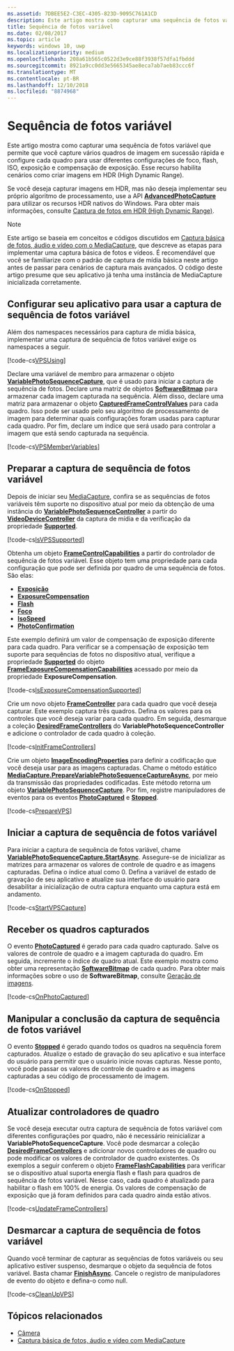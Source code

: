 ```yaml
---
ms.assetid: 7DBEE5E2-C3EC-4305-823D-9095C761A1CD
description: Este artigo mostra como capturar uma sequência de fotos variável que permite que você capture vários quadros de imagem em sucessão rápida e configure cada quadro para usar diferentes configurações de foco, flash, ISO, exposição e compensação de exposição.
title: Sequência de fotos variável
ms.date: 02/08/2017
ms.topic: article
keywords: windows 10, uwp
ms.localizationpriority: medium
ms.openlocfilehash: 208a61b565c0522d3e9ce88f3938f57dfa1fbddd
ms.sourcegitcommit: 8921a9cc0dd3e5665345ae8eca7ab7aeb83ccc6f
ms.translationtype: MT
ms.contentlocale: pt-BR
ms.lasthandoff: 12/10/2018
ms.locfileid: "8874968"
---
```

# <a name="variable-photo-sequence"></a>Sequência de fotos variável



Este artigo mostra como capturar uma sequência de fotos variável que permite que você capture vários quadros de imagem em sucessão rápida e configure cada quadro para usar diferentes configurações de foco, flash, ISO, exposição e compensação de exposição. Esse recurso habilita cenários como criar imagens em HDR (High Dynamic Range).

Se você deseja capturar imagens em HDR, mas não deseja implementar seu próprio algoritmo de processamento, use a API [**AdvancedPhotoCapture**](https://msdn.microsoft.com/library/windows/apps/mt181386) para utilizar os recursos HDR nativos do Windows. Para obter mais informações, consulte [Captura de fotos em HDR (High Dynamic Range)](high-dynamic-range-hdr-photo-capture.md).

> [!NOTE] 
> Este artigo se baseia em conceitos e códigos discutidos em [Captura básica de fotos, áudio e vídeo com o MediaCapture](basic-photo-video-and-audio-capture-with-MediaCapture.md), que descreve as etapas para implementar uma captura básica de fotos e vídeos. É recomendável que você se familiarize com o padrão de captura de mídia básica neste artigo antes de passar para cenários de captura mais avançados. O código deste artigo presume que seu aplicativo já tenha uma instância de MediaCapture inicializada corretamente.

## <a name="set-up-your-app-to-use-variable-photo-sequence-capture"></a>Configurar seu aplicativo para usar a captura de sequência de fotos variável

Além dos namespaces necessários para captura de mídia básica, implementar uma captura de sequência de fotos variável exige os namespaces a seguir.

[!code-cs[VPSUsing](./code/BasicMediaCaptureWin10/cs/MainPage.xaml.cs#SnippetVPSUsing)]

Declare uma variável de membro para armazenar o objeto [**VariablePhotoSequenceCapture**](https://msdn.microsoft.com/library/windows/apps/dn652564), que é usado para iniciar a captura de sequência de fotos. Declare uma matriz de objetos [**SoftwareBitmap**](https://msdn.microsoft.com/library/windows/apps/dn887358) para armazenar cada imagem capturada na sequência. Além disso, declare uma matriz para armazenar o objeto [**CapturedFrameControlValues**](https://msdn.microsoft.com/library/windows/apps/dn608020) para cada quadro. Isso pode ser usado pelo seu algoritmo de processamento de imagem para determinar quais configurações foram usadas para capturar cada quadro. Por fim, declare um índice que será usado para controlar a imagem que está sendo capturada na sequência.

[!code-cs[VPSMemberVariables](./code/BasicMediaCaptureWin10/cs/MainPage.xaml.cs#SnippetVPSMemberVariables)]

## <a name="prepare-the-variable-photo-sequence-capture"></a>Preparar a captura de sequência de fotos variável

Depois de iniciar seu [MediaCapture](capture-photos-and-video-with-mediacapture.md), confira se as sequências de fotos variáveis têm suporte no dispositivo atual por meio da obtenção de uma instância do [**VariablePhotoSequenceController**](https://msdn.microsoft.com/library/windows/apps/dn640573) a partir do [**VideoDeviceController**](https://msdn.microsoft.com/library/windows/apps/br226825) da captura de mídia e da verificação da propriedade [**Supported**](https://msdn.microsoft.com/library/windows/apps/dn640580).

[!code-cs[IsVPSSupported](./code/BasicMediaCaptureWin10/cs/MainPage.xaml.cs#SnippetIsVPSSupported)]

Obtenha um objeto [**FrameControlCapabilities**](https://msdn.microsoft.com/library/windows/apps/dn652548) a partir do controlador de sequência de fotos variável. Esse objeto tem uma propriedade para cada configuração que pode ser definida por quadro de uma sequência de fotos. São elas:

-   [**Exposição**](https://msdn.microsoft.com/library/windows/apps/dn652552)
-   [**ExposureCompensation**](https://msdn.microsoft.com/library/windows/apps/dn652560)
-   [**Flash**](https://msdn.microsoft.com/library/windows/apps/dn652566)
-   [**Foco**](https://msdn.microsoft.com/library/windows/apps/dn652570)
-   [**IsoSpeed**](https://msdn.microsoft.com/library/windows/apps/dn652574)
-   [**PhotoConfirmation**](https://msdn.microsoft.com/library/windows/apps/dn652578)

Este exemplo definirá um valor de compensação de exposição diferente para cada quadro. Para verificar se a compensação de exposição tem suporte para sequências de fotos no dispositivo atual, verifique a propriedade [**Supported**](https://msdn.microsoft.com/library/windows/apps/dn278905) do objeto [**FrameExposureCompensationCapabilities**](https://msdn.microsoft.com/library/windows/apps/dn652628) acessado por meio da propriedade **ExposureCompensation**.

[!code-cs[IsExposureCompensationSupported](./code/BasicMediaCaptureWin10/cs/MainPage.xaml.cs#SnippetIsExposureCompensationSupported)]

Crie um novo objeto [**FrameController**](https://msdn.microsoft.com/library/windows/apps/dn652582) para cada quadro que você deseja capturar. Este exemplo captura três quadros. Defina os valores para os controles que você deseja variar para cada quadro. Em seguida, desmarque a coleção [**DesiredFrameControllers**](https://msdn.microsoft.com/library/windows/apps/dn640574) do **VariablePhotoSequenceController** e adicione o controlador de cada quadro à coleção.

[!code-cs[InitFrameControllers](./code/BasicMediaCaptureWin10/cs/MainPage.xaml.cs#SnippetInitFrameControllers)]

Crie um objeto [**ImageEncodingProperties**](https://msdn.microsoft.com/library/windows/apps/hh700993) para definir a codificação que você deseja usar para as imagens capturadas. Chame o método estático [**MediaCapture.PrepareVariablePhotoSequenceCaptureAsync**](https://msdn.microsoft.com/library/windows/apps/dn608097), por meio da transmissão das propriedades codificadas. Este método retorna um objeto [**VariablePhotoSequenceCapture**](https://msdn.microsoft.com/library/windows/apps/dn652564). Por fim, registre manipuladores de eventos para os eventos [**PhotoCaptured**](https://msdn.microsoft.com/library/windows/apps/dn652573) e [**Stopped**](https://msdn.microsoft.com/library/windows/apps/dn652585).

[!code-cs[PrepareVPS](./code/BasicMediaCaptureWin10/cs/MainPage.xaml.cs#SnippetPrepareVPS)]

## <a name="start-the-variable-photo-sequence-capture"></a>Iniciar a captura de sequência de fotos variável

Para iniciar a captura de sequência de fotos variável, chame [**VariablePhotoSequenceCapture.StartAsync**](https://msdn.microsoft.com/library/windows/apps/dn652577). Assegure-se de inicializar as matrizes para armazenar os valores de controle de quadro e as imagens capturadas. Defina o índice atual como 0. Defina a variável de estado de gravação de seu aplicativo e atualize sua interface do usuário para desabilitar a inicialização de outra captura enquanto uma captura está em andamento.

[!code-cs[StartVPSCapture](./code/BasicMediaCaptureWin10/cs/MainPage.xaml.cs#SnippetStartVPSCapture)]

## <a name="receive-the-captured-frames"></a>Receber os quadros capturados

O evento [**PhotoCaptured**](https://msdn.microsoft.com/library/windows/apps/dn652573) é gerado para cada quadro capturado. Salve os valores de controle de quadro e a imagem capturada do quadro. Em seguida, incremente o índice de quadro atual. Este exemplo mostra como obter uma representação [**SoftwareBitmap**](https://msdn.microsoft.com/library/windows/apps/dn887358) de cada quadro. Para obter mais informações sobre o uso de **SoftwareBitmap**, consulte [Geração de imagens](imaging.md).

[!code-cs[OnPhotoCaptured](./code/BasicMediaCaptureWin10/cs/MainPage.xaml.cs#SnippetOnPhotoCaptured)]

## <a name="handle-the-completion-of-the-variable-photo-sequence-capture"></a>Manipular a conclusão da captura de sequência de fotos variável

O evento [**Stopped**](https://msdn.microsoft.com/library/windows/apps/dn652585) é gerado quando todos os quadros na sequência forem capturados. Atualize o estado de gravação do seu aplicativo e sua interface do usuário para permitir que o usuário inicie novas capturas. Nesse ponto, você pode passar os valores de controle de quadro e as imagens capturadas a seu código de processamento de imagem.

[!code-cs[OnStopped](./code/BasicMediaCaptureWin10/cs/MainPage.xaml.cs#SnippetOnStopped)]

## <a name="update-frame-controllers"></a>Atualizar controladores de quadro

Se você deseja executar outra captura de sequência de fotos variável com diferentes configurações por quadro, não é necessário reinicializar a **VariablePhotoSequenceCapture**. Você pode desmarcar a coleção [**DesiredFrameControllers**](https://msdn.microsoft.com/library/windows/apps/dn640574) e adicionar novos controladores de quadro ou pode modificar os valores de controlador de quadro existentes. Os exemplos a seguir conferem o objeto [**FrameFlashCapabilities**](https://msdn.microsoft.com/library/windows/apps/dn652657) para verificar se o dispositivo atual suporta energia flash e flash para quadros de sequência de fotos variável. Nesse caso, cada quadro é atualizado para habilitar o flash em 100% de energia. Os valores de compensação de exposição que já foram definidos para cada quadro ainda estão ativos.

[!code-cs[UpdateFrameControllers](./code/BasicMediaCaptureWin10/cs/MainPage.xaml.cs#SnippetUpdateFrameControllers)]

## <a name="clean-up-the-variable-photo-sequence-capture"></a>Desmarcar a captura de sequência de fotos variável

Quando você terminar de capturar as sequências de fotos variáveis ou seu aplicativo estiver suspenso, desmarque o objeto da sequência de fotos variável. Basta chamar [**FinishAsync**](https://msdn.microsoft.com/library/windows/apps/dn652569). Cancele o registro de manipuladores de evento do objeto e defina-o como null.

[!code-cs[CleanUpVPS](./code/BasicMediaCaptureWin10/cs/MainPage.xaml.cs#SnippetCleanUpVPS)]

## <a name="related-topics"></a>Tópicos relacionados

* [Câmera](camera.md)
* [Captura básica de fotos, áudio e vídeo com MediaCapture](basic-photo-video-and-audio-capture-with-MediaCapture.md)
 

 




